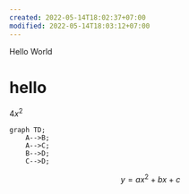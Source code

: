 ```yaml
---
created: 2022-05-14T18:02:37+07:00
modified: 2022-05-14T18:03:12+07:00
---
```


Hello World

# hello
$4x^2$


```mermaid
graph TD;
    A-->B;
    A-->C;
    B-->D;
    C-->D;
```

$$
y = ax^2 + bx + c
$$
